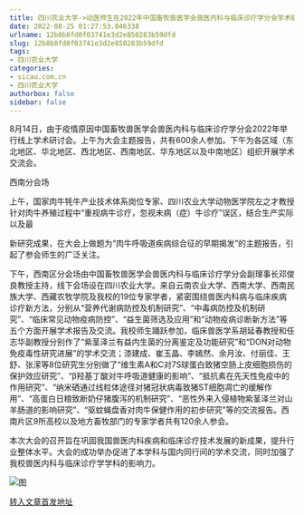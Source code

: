 ```yaml
---
title: 四川农业大学->动医师生在2022年中国畜牧兽医学会兽医内科与临床诊疗学分会学术研讨会作报告 | sicau.com.cn
date: 2022-08-25 01:27:53.046338
urlname: 12b8b8fd0f03741e3d2e850283b59dfd
slug: 12b8b8fd0f03741e3d2e850283b59dfd
tags: 
- 四川农业大学
categories:
- sicau.com.cn
- 四川农业大学
authorbox: false
sidebar: false
---
```

8月14日，由于疫情原因中国畜牧兽医学会兽医内科与临床诊疗学分会2022年举行线上学术研讨会。上午为大会主题报告，共有600余人参加。下午为各区域（东北地区、华北地区、西北地区、西南地区、华东地区以及中南地区）组织开展学术交流会。

西南分会场

上午，国家肉牛牦牛产业技术体系岗位专家、四川农业大学动物医学院左之才教授针对肉牛养殖过程中“重视病牛诊疗，忽视未病（症）牛诊疗”误区，结合生产实际以及最
<!--more-->
新研究成果，在大会上做题为“肉牛呼吸道疾病综合征的早期揭发”的主题报告，引起了参会师生的广泛关注。

下午，西南区分会场由中国畜牧兽医学会兽医内科与临床诊疗学分会副理事长邓俊良教授主持，线下会场设在四川农业大学。来自云南农业大学、西南大学、西南民族大学、西藏农牧学院及我校的19位专家学者，紧密围绕兽医内科病与临床疾病诊疗新方法，分别从“营养代谢病防控及机制研究”、“中毒病防控及机制研究”、“临床常见动物疫病防控”、“益生菌筛选及应用”和“动物疫病诊断新方法”等五个方面开展学术报告及交流。我校师生踊跃参加，临床兽医学系胡延春教授和任志华副教授分别作了“紫茎泽兰有益内生菌的分离鉴定及功能研究”和“DON对动物免疫毒性研究进展”的学术交流；漆建成、崔玉晶、李嫣然、余月汝、付丽佳、王舒、张潆等8位研究生分别做了“维生素A和C对7S球蛋白致猪空肠上皮细胞损伤的保护效应研究”、“β羟基丁酸对牛呼吸道健康的影响”、“抵抗素在先天性免疫中的作用研究”、“纳米硒通过线粒体途径对猪冠状病毒致猪ST细胞凋亡的缓解作用”、“高蛋白日粮致断奶仔猪腹泻的机制研究”、“恶性外来入侵植物紫茎泽兰对山羊肠道的影响研究”、“驱蚊蝇盘香对肉牛保健作用的初步研究”等的交流报告。西南片区9所高校以及地方畜牧部门的专家学者共有120余人参会。

本次大会的召开旨在巩固我国兽医内科疾病和临床诊疗技术发展的新成果，提升行业整体水平。大会的成功举办促进了本学科与国内同行间的学术交流，同时加强了我校兽医内科与临床诊疗学学科的影响力。

![图](https://news.sicau.edu.cn/__local/6/86/B1/FD527C962DA1C6B4CB3B2593112_9AD18D81_6D4FF.png)

[转入文章首发地址](https://news.sicau.edu.cn/info/1078/69161.htm)